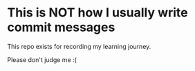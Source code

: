 # This is NOT how I usually write commit messages

This repo exists for recording my learning journey.

Please don't judge me :(
